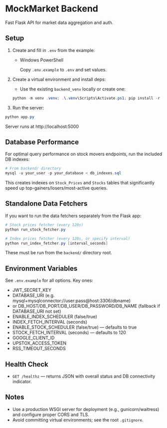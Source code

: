 # MockMarket Backend

Fast Flask API for market data aggregation and auth.

## Setup

1. Create and fill in `.env` from the example:

   - Windows PowerShell

     Copy `.env.example` to `.env` and set values.

2. Create a virtual environment and install deps:

   - Use the existing `backend_venv` locally or create one:

   ```powershell
   python -m venv .venv; .\.venv\Scripts\Activate.ps1; pip install -r requirements.minimal.txt
   ```

3. Run the server:

```powershell
python app.py
```

Server runs at http://localhost:5000

## Database Performance

For optimal query performance on stock movers endpoints, run the included DB indexes:

```powershell
# From backend/ directory
mysql -u your_user -p your_database < db_indexes.sql
```

This creates indexes on `Stock_Prices` and `Stocks` tables that significantly speed up top-gainers/losers/most-active queries.

## Standalone Data Fetchers

If you want to run the data fetchers separately from the Flask app:

```powershell
# Stock prices fetcher (every 120s)
python run_stock_fetcher.py

# Index prices fetcher (every 120s, or specify interval)
python run_index_fetcher.py [interval_seconds]
```

These must be run from the `backend/` directory root.

## Environment Variables

See `.env.example` for all options. Key ones:

- JWT_SECRET_KEY
- DATABASE_URI (e.g. mysql+mysqlconnector://user:pass@host:3306/dbname)
- or DB_HOST/DB_PORT/DB_USER/DB_PASSWORD/DB_NAME (fallback if DATABASE_URI not set)
- ENABLE_INDEX_SCHEDULER (false/true)
- INDEX_FETCH_INTERVAL (seconds)
- ENABLE_STOCK_SCHEDULER (false/true) — defaults to true
- STOCK_FETCH_INTERVAL (seconds) — defaults to 120
- GOOGLE_CLIENT_ID
- UPSTOX_ACCESS_TOKEN
- RSS_TIMEOUT_SECONDS

## Health Check

- `GET /healthz` — returns JSON with overall status and DB connectivity indicator.

## Notes

- Use a production WSGI server for deployment (e.g., gunicorn/waitress) and configure proper CORS and TLS.
- Avoid committing virtual environments; see the root `.gitignore`.
